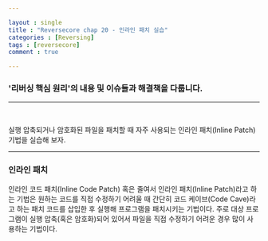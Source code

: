 ```yaml
---

layout : single
title : "Reversecore chap 20 - 인라인 패치 실습"
categories : [Reversing]
tags : [reversecore]
comment : true

---
```


### '리버싱 핵심 원리'의 내용 및 이슈들과 해결책을 다룹니다.

---

<br/>


실행 압축되거나 암호화된 파일을 패치할 때 자주 사용되는 인라인 패치(Inline Patch) 기법을 실습해 보자.


---

### 인라인 패치

인라인 코드 패치(Inline Code Patch) 혹은 줄여서 인라인 패치(Inline Patch)라고 하는 기법은 원하는 코드를 직접 수정하기 어려울 때 간단히 코드 케이브(Code Cave)라고 하는 패치 코드를 삽입한 후 실행해 프로그램을 패치시키는 기법이다. 주로 대상 프로그램이 실행 압축(혹은 암호화)되어 있어서 파일을 직접 수정하기 어려운 경우 많이 사용하는 기법이다.



